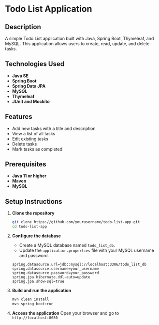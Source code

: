 # Todo List Application

## Description
A simple Todo List application built with Java, Spring Boot, Thymeleaf, and MySQL. This application allows users to create, read, update, and delete tasks.

## Technologies Used
- **Java SE**
- **Spring Boot**
- **Spring Data JPA**
- **MySQL**
- **Thymeleaf**
- **JUnit and Mockito**

## Features
- Add new tasks with a title and description
- View a list of all tasks
- Edit existing tasks
- Delete tasks
- Mark tasks as completed

## Prerequisites
- **Java 11 or higher**
- **Maven**
- **MySQL**

## Setup Instructions

1. **Clone the repository**
    ```bash
    git clone https://github.com/yourusername/todo-list-app.git
    cd todo-list-app
    ```

2. **Configure the database**
    - Create a MySQL database named `todo_list_db`.
    - Update the `application.properties` file with your MySQL username and password.
    ```properties
    spring.datasource.url=jdbc:mysql://localhost:3306/todo_list_db
    spring.datasource.username=your_username
    spring.datasource.password=your_password
    spring.jpa.hibernate.ddl-auto=update
    spring.jpa.show-sql=true
    ```

3. **Build and run the application**
    ```bash
    mvn clean install
    mvn spring-boot:run
    ```

4. **Access the application**
    Open your browser and go to `http://localhost:8080`
